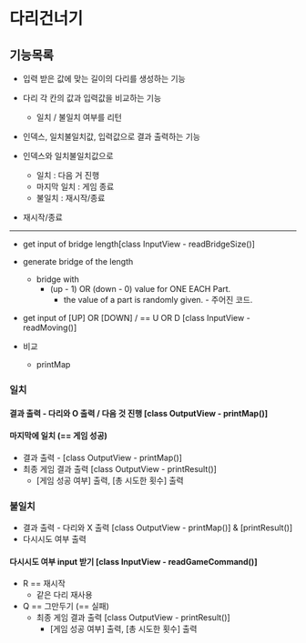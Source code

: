 # 다리건너기

## 기능목록

- 입력 받은 값에 맞는 길이의 다리를 생성하는 기능

- 다리 각 칸의 값과 입력값을 비교하는 기능
  - 일치 / 불일치 여부를 리턴
  
- 인덱스, 일치불일치값, 입력값으로 결과 출력하는 기능

- 인덱스와 일치불일치값으로
  - 일치 : 다음 거 진행
  - 마지막 일치 : 게임 종료
  - 불일치 : 재시작/종료

- 재시작/종료

---
- get input of bridge length[class InputView - readBridgeSize()]
- generate bridge of the length 
  - bridge with 
    - (up - 1) OR (down - 0) value for ONE EACH Part.
      -  the value of a part is randomly given. - 주어진 코드.

- get input of [UP] OR [DOWN] / == U OR D [class InputView - readMoving()]
- 비교
  - printMap


### 일치
#### 결과 출력 - 다리와 O 출력 / 다음 것 진행 [class OutputView - printMap()]
    

#### 마지막에 일치 (== 게임 성공) 
  - 결과 출력 - [class OutputView - printMap()]
  - 최종 게임 결과 출력 [class OutputView - printResult()]
    - [게임 성공 여부] 출력, [총 시도한 횟수] 출력


### 불일치
  - 결과 출력 - 다리와 X 출력
  [class OutputView - printMap()] &
  [printResult()]
  - 다시시도 여부 출력

#### 다시시도 여부 input 받기 [class InputView - readGameCommand()]
  - R == 재시작
    - 같은 다리 재사용
  - Q == 그만두기 (== 실패)
    - 최종 게임 결과 출력 [class OutputView - printResult()]
      - [게임 성공 여부] 출력, [총 시도한 횟수] 출력